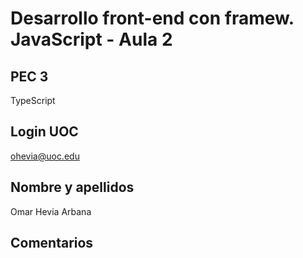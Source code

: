 # **Desarrollo front-end con framew. JavaScript - Aula 2**

## PEC 3

TypeScript

## Login UOC

ohevia@uoc.edu

## Nombre y apellidos  

Omar Hevia Arbana

## Comentarios
